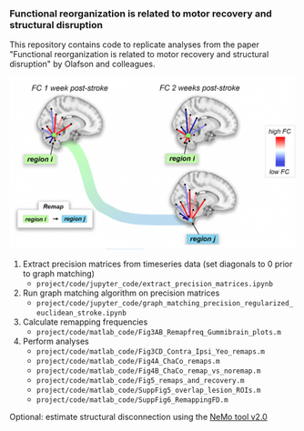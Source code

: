 ### Functional reorganization is related to motor recovery and structural disruption

This repository contains code to replicate analyses from the paper "Functional reorganization is related to motor recovery and structural disruption" by Olafson and colleagues.

![Thumbnail](thumbnail.png)

1. Extract precision matrices from timeseries data (set diagonals to 0 prior to graph matching)
	- `project/code/jupyter_code/extract_precision_matrices.ipynb`
2. Run graph matching algorithm on precision matrices
	- `project/code/jupyter_code/graph_matching_precision_regularized_euclidean_stroke.ipynb`
3. Calculate remapping frequencies
	- `project/code/matlab_code/Fig3AB_Remapfreq_Gummibrain_plots.m`
4. Perform analyses
	- `project/code/matlab_code/Fig3CD_Contra_Ipsi_Yeo_remaps.m`
	- `project/code/matlab_code/Fig4A_ChaCo_remaps.m`
	- `project/code/matlab_code/Fig4B_ChaCo_remap_vs_noremap.m`
	- `project/code/matlab_code/Fig5_remaps_and_recovery.m`
	- `project/code/matlab_code/SuppFig5_overlap_lesion_ROIs.m`
	- `project/code/matlab_code/SuppFig6_RemappingFD.m`

Optional: estimate structural disconnection using the [NeMo tool v2.0](https://kuceyeski-wcm-web.s3.us-east-1.amazonaws.com/upload.html)
